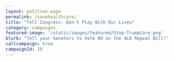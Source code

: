```yaml
---
layout: petition-page
permalink: /savehealthcare/
title: "Tell Congress: Don't Play With Our Lives"
category: campaigns
featured-image: '/static/images/featured/Stop-TrumpCare.png'
blurb: "Tell your Senators to Vote NO on the ACA Repeal Bill!"
callcampaign: true
campaignId: 18
---
```

<ul class="compact" id="phone-errors"></ul>

<link href='https://actionnetwork.org/css/style-embed-whitelabel.css' rel='stylesheet' type='text/css' /><script src='https://actionnetwork.org/widgets/v2/petition/tell-congress-dont-play-with-our-lives?format=js&source=widget&style=full'></script><div id='can-petition-area-tell-congress-dont-play-with-our-lives' style='width: 100%'><!-- this div is the target for our HTML insertion --></div>

<script>
      $(document).ready(function() {
	    $('#can-petition-area-tell-congress-dont-play-with-our-lives').on('can_embed_loaded', function() {
	        document.getElementsByName("commit")[0].value = "Call Now";
	  	    $(".action_sidebar h4").text("Take Action");
	  	    var str = document.getElementsByClassName("action_status_running_total")[0].innerHTML;
	  	    var txt = str.replace("Signatures Collected", "Calls Completed");
		      document.getElementsByClassName("action_status_running_total")[0].innerHTML = txt;
	      });
      });
</script>
